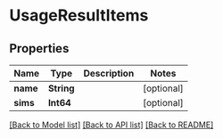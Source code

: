 # UsageResultItems

## Properties
Name | Type | Description | Notes
------------ | ------------- | ------------- | -------------
**name** | **String** |  | [optional] 
**sims** | **Int64** |  | [optional] 

[[Back to Model list]](../README.md#documentation-for-models) [[Back to API list]](../README.md#documentation-for-api-endpoints) [[Back to README]](../README.md)


